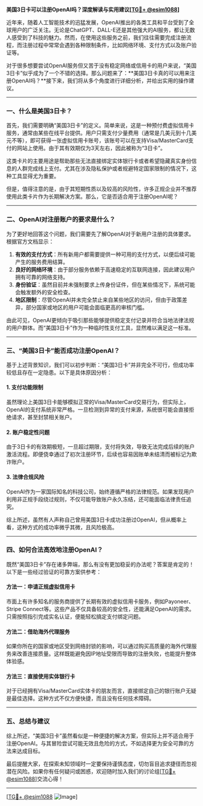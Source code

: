 **美国3日卡可以注册OpenAI吗？深度解读与实用建议[[TG💪+ @esim1088](https://t.me/s/esim1088)]**

近年来，随着人工智能技术的迅猛发展，OpenAI推出的各类工具和平台受到了全球用户的广泛关注。无论是ChatGPT、DALL-E还是其他强大的AI服务，都让无数人感受到了科技的魅力。然而，在使用这些服务之前，我们往往需要完成注册流程，而注册过程中常常会遇到各种限制条件，比如网络环境、支付方式以及账户验证等。

对于很多想要尝试OpenAI服务但又苦于没有稳定网络或信用卡的用户来说，“美国3日卡”似乎成为了一个不错的选择。那么问题来了：**美国3日卡真的可以用来注册OpenAI吗？**接下来，我们将从多个角度进行详细分析，并给出实用的操作建议。

---

### **一、什么是美国3日卡？**

首先，我们需要明确“美国3日卡”的定义。简单来说，这是一种预付费虚拟信用卡服务，通常由某些在线平台提供。用户只需支付少量费用（通常是几美元到十几美元不等），即可获得一张虚拟信用卡账号，该账号可以在支持Visa/MasterCard支付的网站上使用。由于其有效期仅为3天左右，因此被称为“3日卡”。

这类卡片的主要用途是帮助那些无法直接绑定实体银行卡或者希望隐藏真实身份信息的人群完成线上支付。尤其在涉及隐私保护或者规避特定国家限制的情况下，这种工具显得尤为重要。

但是，值得注意的是，由于其短期性质以及较高的风险性，许多正规企业并不推荐使用此类卡片作为长期解决方案。那么，它是否适合用于注册OpenAI呢？

---

### **二、OpenAI对注册账户的要求是什么？**

为了更好地回答这个问题，我们需要先了解OpenAI对于新用户注册的具体要求。根据官方文档显示：

1. **有效的支付方式**：所有新用户都需要提供一种可用的支付方式，以便后续可能产生的服务费用结算。
2. **良好的网络环境**：由于部分服务依赖于高速稳定的互联网连接，因此建议用户拥有可靠的网络支持。
3. **身份验证**：虽然目前并未强制要求上传身份证件，但在某些情况下，系统可能会触发额外的安全检查。
4. **地区限制**：尽管OpenAI并未完全禁止来自某些地区的访问，但由于政策差异，部分国家或地区的用户可能会面临更高的审核门槛。

由此可见，OpenAI更倾向于吸引那些能够提供稳定支付记录并符合当地法律法规的用户群体。而“美国3日卡”作为一种临时性支付工具，显然难以满足这一标准。

---

### **三、“美国3日卡”能否成功注册OpenAI？**

基于上述背景知识，我们可以初步判断：“美国3日卡”并非完全不可行，但成功率较低且存在一定隐患。以下是具体原因分析：

#### 1. 支付功能限制
虽然理论上美国3日卡能够模拟正常的Visa/MasterCard交易行为，但实际上，OpenAI的支付系统非常严格。一旦检测到异常的支付来源，系统很可能会直接拒绝请求，甚至封禁相关账户。

#### 2. 账户稳定性问题
由于3日卡的有效期极短，一旦超过期限，支付将失效，导致无法完成后续的账户激活流程。即便侥幸通过了初次注册环节，后续也容易因账单未结清而被标记为欺诈账户。

#### 3. 法律合规风险
OpenAI作为一家国际知名的科技公司，始终遵循严格的法律规范。如果发现用户利用非正规手段绕过规则，不仅可能导致账户永久冻结，还可能面临法律责任追究。

综上所述，虽然有人声称自己曾用美国3日卡成功注册过OpenAI，但从概率上看，这种方式的成功率微乎其微，且风险极高。

---

### **四、如何合法高效地注册OpenAI？**

既然“美国3日卡”存在诸多弊端，那么有没有更加稳妥的办法呢？答案是肯定的！以下是一些经过验证的可靠方案供参考：

#### 方法一：申请正规虚拟信用卡
市面上有许多知名的服务商提供了长期有效的虚拟信用卡服务，例如Payoneer、Stripe Connect等。这些产品不仅具备较高的安全性，还能满足OpenAI的需求。只需按照指引完成实名认证，便能轻松搞定支付绑定问题。

#### 方法二：借助海外代理服务
如果你所在的国家或地区受到网络封锁的影响，可以通过购买高质量的海外代理服务来改善连接质量。这样既能避免因IP地址受限而导致的注册失败，也能提升整体体验感。

#### 方法三：直接使用实体银行卡
对于已经拥有Visa/MasterCard实体卡的朋友而言，直接绑定自己的银行账户无疑是最佳选择。这种方式不仅方便快捷，而且没有任何技术障碍。

---

### **五、总结与建议**

综上所述，“美国3日卡”虽然看似是一种便捷的解决方案，但实际上并不适合用于注册OpenAI。与其冒险尝试可能无效且危险的方式，不如选择更为安全可靠的方法来达成目标。

最后提醒大家，在探索未知领域时一定要保持谨慎态度，切勿盲目追求捷径而忽视潜在风险。如果你有任何疑问或困惑，欢迎随时加入我们的讨论组[[TG💪+ @esim1088](https://t.me/s/esim1088)]交流心得！

---

[[TG💪+ @esim1088](https://t.me/s/esim1088) ![Image](https://i.postimg.cc/4NQfJmqS/Snipaste-2025-05-13-00-14-12.png)]
